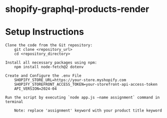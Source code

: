 # shopify-graphql-products-render

# Setup Instructions

	Clone the code from the Git repository:
		git clone <repository_url>
		cd <repository_directory>

	Install all necessary packages using npm:
		npm install node-fetch@2 dotenv

	Create and Configure the .env File
		SHOPIFY_STORE_URL=https://your-store.myshopify.com
		SHOPIFY_STOREFRONT_ACCESS_TOKEN=your-storefront-api-access-token
		API_VERSION=2024-04

	Run the script by executing `node app.js –name assignment` command in terminal

		Note: replace 'assignment' keyword with your product title keyword